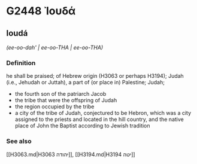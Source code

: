 # G2448 Ἰουδά

## Ioudá

_(ee-oo-dah' | ee-oo-THA | ee-oo-THA)_

### Definition

he shall be praised; of Hebrew origin (H3063 or perhaps H3194); Judah (i.e., Jehudah or Juttah), a part of (or place in) Palestine; Judah; 

- the fourth son of the patriarch Jacob
- the tribe that were the offspring of Judah
- the region occupied by the tribe
- a city of the tribe of Judah, conjectured to be Hebron, which was a city assigned to the priests and located in the hill country, and the native place of John the Baptist according to Jewish tradition

### See also

[[H3063.md|H3063 יהודה]], [[H3194.md|H3194 יטה]]
